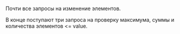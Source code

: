 Почти все запросы на изменение элементов.

В конце поступают три запроса на проверку максимума, суммы и количества элементов <= value.
